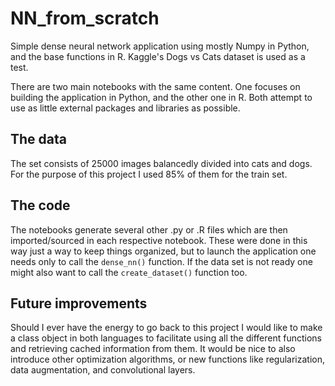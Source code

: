 # NN_from_scratch
Simple dense neural network application using mostly Numpy in Python, and the base functions in R. Kaggle's Dogs vs Cats dataset is used as a test.

There are two main notebooks with the same content. One focuses on building the application in Python, and the other one in R. Both attempt to use as
little external packages and libraries as possible.

## The data

The set consists of 25000 images balancedly divided into cats and dogs. For the purpose of this project I used 85% of them for the train set.

## The code
The notebooks generate several other .py or .R files which are then imported/sourced in each respective notebook. These were done in this way just a way
to keep things organized, but to launch the application one needs only to call the `dense_nn()` function. If the data set is not ready one might also want 
to call the `create_dataset()` function too.

## Future improvements
Should I ever have the energy to go back to this project I would like to make a class object in both languages to facilitate using all the different functions and 
retrieving cached information from them. It would be nice to also introduce other optimization algorithms, or new functions like regularization, data augmentation, 
and convolutional layers.